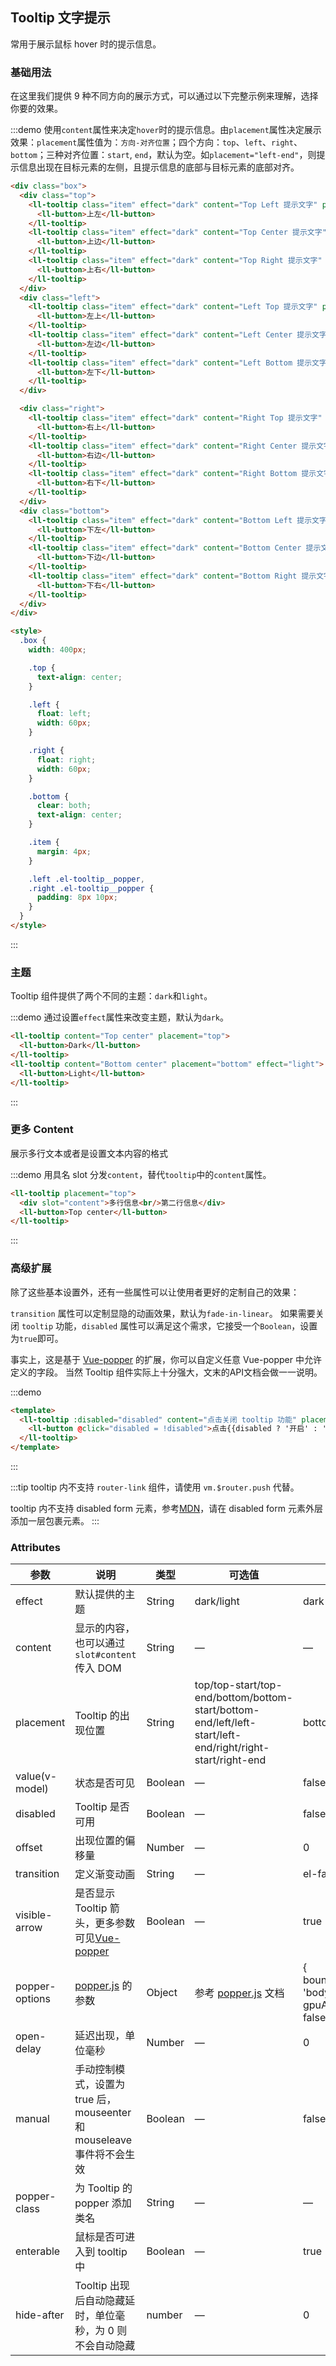 <script>
  export default {
    data() {
      return {
        disabled: false
      };
    }
  };
</script>
<style>
  .demo-tooltip {
    .el-tooltip + .el-tooltip {
      margin-left: 15px;
    }
    .box {
      width: 400px;

      .top {
        text-align: center;
      }

      .left {
        float: left;
        width: 60px;
      }

      .right {
        float: right;
        width: 60px;
      }

      .bottom {
        clear: both;
        text-align: center;
      }

      .item {
        margin: 4px;
      }

      .left .el-tooltip__popper,
      .right .el-tooltip__popper {
        padding: 8px 10px;
      }
      .el-tooltip {
        margin-left: 0;
      }
    }
  }
</style>

## Tooltip 文字提示

常用于展示鼠标 hover 时的提示信息。

### 基础用法

在这里我们提供 9 种不同方向的展示方式，可以通过以下完整示例来理解，选择你要的效果。

:::demo 使用`content`属性来决定`hover`时的提示信息。由`placement`属性决定展示效果：`placement`属性值为：`方向-对齐位置`；四个方向：`top`、`left`、`right`、`bottom`；三种对齐位置：`start`, `end`，默认为空。如`placement="left-end"`，则提示信息出现在目标元素的左侧，且提示信息的底部与目标元素的底部对齐。

```html
<div class="box">
  <div class="top">
    <ll-tooltip class="item" effect="dark" content="Top Left 提示文字" placement="top-start">
      <ll-button>上左</ll-button>
    </ll-tooltip>
    <ll-tooltip class="item" effect="dark" content="Top Center 提示文字" placement="top">
      <ll-button>上边</ll-button>
    </ll-tooltip>
    <ll-tooltip class="item" effect="dark" content="Top Right 提示文字" placement="top-end">
      <ll-button>上右</ll-button>
    </ll-tooltip>
  </div>
  <div class="left">
    <ll-tooltip class="item" effect="dark" content="Left Top 提示文字" placement="left-start">
      <ll-button>左上</ll-button>
    </ll-tooltip>
    <ll-tooltip class="item" effect="dark" content="Left Center 提示文字" placement="left">
      <ll-button>左边</ll-button>
    </ll-tooltip>
    <ll-tooltip class="item" effect="dark" content="Left Bottom 提示文字" placement="left-end">
      <ll-button>左下</ll-button>
    </ll-tooltip>
  </div>

  <div class="right">
    <ll-tooltip class="item" effect="dark" content="Right Top 提示文字" placement="right-start">
      <ll-button>右上</ll-button>
    </ll-tooltip>
    <ll-tooltip class="item" effect="dark" content="Right Center 提示文字" placement="right">
      <ll-button>右边</ll-button>
    </ll-tooltip>
    <ll-tooltip class="item" effect="dark" content="Right Bottom 提示文字" placement="right-end">
      <ll-button>右下</ll-button>
    </ll-tooltip>
  </div>
  <div class="bottom">
    <ll-tooltip class="item" effect="dark" content="Bottom Left 提示文字" placement="bottom-start">
      <ll-button>下左</ll-button>
    </ll-tooltip>
    <ll-tooltip class="item" effect="dark" content="Bottom Center 提示文字" placement="bottom">
      <ll-button>下边</ll-button>
    </ll-tooltip>
    <ll-tooltip class="item" effect="dark" content="Bottom Right 提示文字" placement="bottom-end">
      <ll-button>下右</ll-button>
    </ll-tooltip>
  </div>
</div>

<style>
  .box {
    width: 400px;

    .top {
      text-align: center;
    }

    .left {
      float: left;
      width: 60px;
    }

    .right {
      float: right;
      width: 60px;
    }

    .bottom {
      clear: both;
      text-align: center;
    }

    .item {
      margin: 4px;
    }

    .left .el-tooltip__popper,
    .right .el-tooltip__popper {
      padding: 8px 10px;
    }
  }
</style>
```
:::

### 主题

Tooltip 组件提供了两个不同的主题：`dark`和`light`。


:::demo 通过设置`effect`属性来改变主题，默认为`dark`。
```html
<ll-tooltip content="Top center" placement="top">
  <ll-button>Dark</ll-button>
</ll-tooltip>
<ll-tooltip content="Bottom center" placement="bottom" effect="light">
  <ll-button>Light</ll-button>
</ll-tooltip>
```
:::

### 更多 Content

展示多行文本或者是设置文本内容的格式

:::demo 用具名 slot 分发`content`，替代`tooltip`中的`content`属性。
```html
<ll-tooltip placement="top">
  <div slot="content">多行信息<br/>第二行信息</div>
  <ll-button>Top center</ll-button>
</ll-tooltip>
```
:::

### 高级扩展

除了这些基本设置外，还有一些属性可以让使用者更好的定制自己的效果：

`transition` 属性可以定制显隐的动画效果，默认为`fade-in-linear`。
如果需要关闭 `tooltip` 功能，`disabled` 属性可以满足这个需求，它接受一个`Boolean`，设置为`true`即可。

事实上，这是基于 [Vue-popper](https://github.com/element-component/vue-popper) 的扩展，你可以自定义任意 Vue-popper 中允许定义的字段。
当然 Tooltip 组件实际上十分强大，文末的API文档会做一一说明。

:::demo
```html
<template>
  <ll-tooltip :disabled="disabled" content="点击关闭 tooltip 功能" placement="bottom" effect="light">
    <ll-button @click="disabled = !disabled">点击{{disabled ? '开启' : '关闭'}} tooltip 功能</ll-button>
  </ll-tooltip>
</template>
```
:::

:::tip
tooltip 内不支持 `router-link` 组件，请使用 `vm.$router.push` 代替。

tooltip 内不支持 disabled form 元素，参考[MDN](https://developer.mozilla.org/en-US/docs/Web/Events/mouseenter)，请在 disabled form 元素外层添加一层包裹元素。
:::

### Attributes
| 参数               | 说明                                                     | 类型              | 可选值      | 默认值 |
|--------------------|----------------------------------------------------------|-------------------|-------------|--------|
|  effect        |  默认提供的主题  | String            | dark/light | dark  |
|  content        |  显示的内容，也可以通过 `slot#content` 传入 DOM  | String            | — | — |
|  placement        |  Tooltip 的出现位置  | String           |  top/top-start/top-end/bottom/bottom-start/bottom-end/left/left-start/left-end/right/right-start/right-end |  bottom |
|  value(v-model) |  状态是否可见  | Boolean           | — |  false |
|  disabled       |  Tooltip 是否可用  | Boolean           | — |  false |
|  offset        |  出现位置的偏移量  | Number           | — |  0 |
|  transition     |  定义渐变动画      | String             | — | el-fade-in-linear |
|  visible-arrow   |  是否显示 Tooltip 箭头，更多参数可见[Vue-popper](https://github.com/element-component/vue-popper) | Boolean | — | true |
|  popper-options        | [popper.js](https://popper.js.org/documentation.html) 的参数 | Object            | 参考 [popper.js](https://popper.js.org/documentation.html) 文档 | { boundariesElement: 'body', gpuAcceleration: false } |
| open-delay | 延迟出现，单位毫秒 | Number | — | 0 |
| manual | 手动控制模式，设置为 true 后，mouseenter 和 mouseleave 事件将不会生效 | Boolean | — | false |
| popper-class | 为 Tooltip 的 popper 添加类名 | String | — | — |
| enterable | 鼠标是否可进入到 tooltip 中 | Boolean | — | true |
| hide-after | Tooltip 出现后自动隐藏延时，单位毫秒，为 0 则不会自动隐藏 | number | — | 0 |
